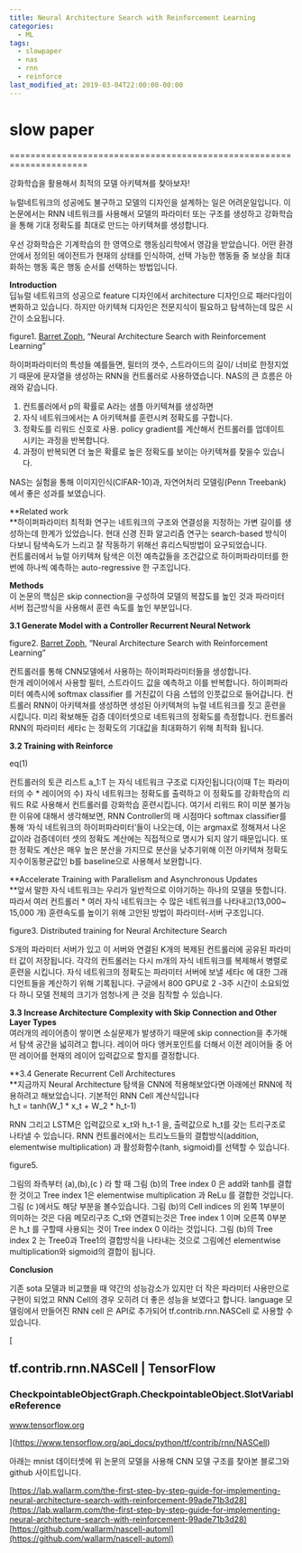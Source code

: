 ```yaml
---
title: Neural Architecture Search with Reinforcement Learning
categories:
  - ML
tags:
  - slowpaper
  - nas  
  - rnn
  - reinforce
last_modified_at: 2019-03-04T22:00:00-00:00
---
```


# slow paper
=====================================================================

강화학습을 활용해서 최적의 모델 아키텍쳐를 찾아보자!

뉴럴네트워크의 성공에도 불구하고 모델의 디자인을 설계하는 일은 어려운일입니다. 이 논문에서는 RNN 네트워크를 사용해서 모델의 파라미터 또는 구조를 생성하고 강화학습을 통해 기대 정확도를 최대로 만드는 아키텍쳐를 생성합니다.

우선 강화학습은 기계학습의 한 영역으로 행동심리학에서 영감을 받았습니다. 어떤 환경 안에서 정의된 에이전트가 현재의 상태를 인식하여, 선택 가능한 행동들 중 보상을 최대화하는 행동 혹은 행동 순서를 선택하는 방법입니다.

**Introduction**  
딥뉴럴 네트워크의 성공으로 feature 디자인에서 architecture 디자인으로 패러다임이 변화하고 있습니다. 하지만 아키텍쳐 디자인은 전문지식이 필요하고 탐색하는데 많은 시간이 소요됩니다.

figure1. [Barret Zoph](https://arxiv.org/search/cs?searchtype=author&query=Zoph%2C+B), “Neural Architecture Search with Reinforcement Learning”

하이퍼파라미터의 특성들 예를들면, 필터의 갯수, 스트라이드의 길이/ 너비로 한정지었기 때문에 문자열을 생성하는 RNN을 컨트롤러로 사용하였습니다. NAS의 큰 흐름은 아래와 같습니다.

1) 컨트롤러에서 p의 확률로 A라는 샘플 아키텍쳐를 생성하면  
2) 자식 네트워크에서는 A 아키텍쳐를 훈련시켜 정확도를 구합니다.  
3) 정확도를 리워드 신호로 사용. policy gradient를 계산해서 컨트롤러를 업데이트 시키는 과정을 반복합니다.  
4) 과정이 반복되면 더 높은 확률로 높은 정확도를 보이는 아키텍쳐를 찾을수 있습니다.

NAS는 실험을 통해 이미지인식(CIFAR-10)과, 자연어처리 모델링(Penn Treebank)에서 좋은 성과를 보였습니다.

**Related work  
**하이퍼파라미터 최적화 연구는 네트워크의 구조와 연결성을 지정하는 가변 길이를 생성하는데 한계가 있었습니다. 현대 신경 진화 알고리즘 연구는 search-based 방식이다보니 탐색속도가 느리고 잘 작동하기 위해선 휴리스틱방법이 요구되었습니다.  
컨트롤러에서 뉴럴 아키텍쳐 탐색은 이전 예측값들을 조건값으로 하이퍼파라미터를 한 번에 하나씩 예측하는 auto-regressive 한 구조입니다.

**Methods**  
이 논문의 핵심은 skip connection을 구성하여 모델의 복잡도를 높인 것과 파라미터 서버 접근방식을 사용해서 훈련 속도를 높인 부분입니다.

**3.1 Generate Model with a Controller Recurrent Neural Network**

figure2. [Barret Zoph](https://arxiv.org/search/cs?searchtype=author&query=Zoph%2C+B), “Neural Architecture Search with Reinforcement Learning”

컨트롤러를 통해 CNN모델에서 사용하는 하이퍼파라미터들을 생성합니다.  
한개 레이어에서 사용할 필터, 스트라이드 값을 예측하고 이를 반복합니다. 하이퍼파라미터 예측시에 softmax classifier 를 거친값이 다음 스텝의 인풋값으로 들어갑니다. 컨트롤러 RNN이 아키텍쳐를 생성하면 생성된 아키텍쳐의 뉴럴 네트워크를 짓고 훈련을 시킵니다. 미리 확보해둔 검증 데이터셋으로 네트워크의 정확도를 측정합니다. 컨트롤러 RNN의 파라미터 세타c 는 정확도의 기대값을 최대화하기 위해 최적화 됩니다.

**3.2 Training with Reinforce**

eq(1)

컨트롤러의 토큰 리스트 a\_1:T 는 자식 네트워크 구조로 디자인됩니다(이때 T는 파라미터의 수 \* 레이어의 수) 자식 네트워크는 정확도를 출력하고 이 정확도를 강화학습의 리워드 R로 사용해서 컨트롤러를 강화학습 훈련시킵니다. 여기서 리워드 R이 미분 불가능한 이유에 대해서 생각해보면, RNN Controller의 매 시점마다 softmax classifier를 통해 ‘자식 네트워크의 하이퍼파라미터’들이 나오는데, 이는 argmax로 정해져서 나온 값이라 검증데이터 셋의 정확도 계산에는 직접적으로 명시가 되지 않기 때문입니다. 또한 정확도 계산은 매우 높은 분산을 가지므로 분산을 낮추기위해 이전 아키텍쳐 정확도 지수이동평균값인 b를 baseline으로 사용해서 보완합니다.

**Accelerate Training with Parallelism and Asynchronous Updates  
**앞서 말한 자식 네트워크는 우리가 일반적으로 이야기하는 하나의 모델을 뜻합니다. 따라서 여러 컨트롤러 \* 여러 자식 네트워크는 수 많은 네트워크를 나타내고(13,000~ 15,000 개) 훈련속도를 높이기 위해 고안된 방법이 파라미터-서버 구조입니다.

figure3. Distributed training for Neural Architecture Search

S개의 파라미터 서버가 있고 이 서버와 연결된 K개의 복제된 컨트롤러에 공유된 파라미터 값이 저장됩니다. 각각의 컨트롤러는 다시 m개의 자식 네트워크를 복제해서 병렬로 훈련을 시킵니다. 자식 네트워크의 정확도는 파라미터 서버에 보낼 세타c 에 대한 그래디언트들을 계산하기 위해 기록됩니다. 구글에서 800 GPU로 2 -3주 시간이 소요되었다 하니 모델 전체의 크기가 엄청나게 큰 것을 짐작할 수 있습니다.

**3.3 Increase Architecture Complexity with Skip Connection and Other Layer Types**  
여러개의 레이어층이 쌓이면 소실문제가 발생하기 때문에 skip connection을 추가해서 탐색 공간을 넓히려고 합니다. 레이어 마다 앵커포인트를 더해서 이전 레이어들 중 어떤 레이어를 현재의 레이어 입력값으로 할지를 결정합니다.

**3.4 Generate Recurrent Cell Architectures  
**지금까지 Neural Architecture 탐색을 CNN에 적용해보았다면 아래에선 RNN에 적용하려고 해보았습니다. 기본적인 RNN Cell 계산식입니다  
h\_t = tanh(W\_1 \* x\_t + W\_2 \* h\_t-1)

RNN 그리고 LSTM은 입력값으로 x\_t와 h\_t-1 을, 출력값으로 h\_t를 갖는 트리구조로 나타낼 수 있습니다. RNN 컨트롤러에서는 트리노드들의 결합방식(addition, elementwise multiplication) 과 활성화함수(tanh, sigmoid)를 선택할 수 있습니다.

figure5.

그림의 좌측부터 (a),(b),(c ) 라 할 때 그림 (b)의 Tree index 0 은 add와 tanh를 결합한 것이고 Tree index 1은 elementwise multiplication 과 ReLu 를 결합한 것입니다. 그림 (c )에서도 해당 부분을 볼수있습니다. 그림 (b)의 Cell indices 의 왼쪽 1부분이 의미하는 것은 다음 메모리구조 C\_t와 연결되는것은 Tree index 1 이며 오른쪽 0부분은 h\_t 를 구할때 사용되는 것이 Tree index 0 이라는 것입니다. 그림 (b)의 Tree index 2 는 Tree0과 Tree1의 결합방식을 나타내는 것으로 그림에선 elementwise multiplication와 sigmoid의 결합이 됩니다.

**Conclusion**

기존 sota 모델과 비교했을 때 약간의 성능감소가 있지만 더 작은 파라미터 사용만으로 구현이 되었고 RNN Cell의 경우 오히려 더 좋은 성능을 보였다고 합니다. language 모델링에서 만들어진 RNN cell 은 API로 추가되어 tf.contrib.rnn.NASCell 로 사용할 수 있습니다.

[

tf.contrib.rnn.NASCell | TensorFlow
-----------------------------------

### CheckpointableObjectGraph.CheckpointableObject.SlotVariableReference

www.tensorflow.org

](https://www.tensorflow.org/api_docs/python/tf/contrib/rnn/NASCell)

아래는 mnist 데이터셋에 위 논문의 모델을 사용해 CNN 모델 구조를 찾아본 블로그와 github 사이트입니다.

[https://lab.wallarm.com/the-first-step-by-step-guide-for-implementing-neural-architecture-search-with-reinforcement-99ade71b3d28](https://lab.wallarm.com/the-first-step-by-step-guide-for-implementing-neural-architecture-search-with-reinforcement-99ade71b3d28)  
[https://github.com/wallarm/nascell-automl](https://github.com/wallarm/nascell-automl)
